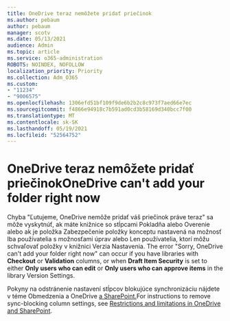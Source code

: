 ```yaml
---
title: OneDrive teraz nemôžete pridať priečinok
ms.author: pebaum
author: pebaum
manager: scotv
ms.date: 05/13/2021
audience: Admin
ms.topic: article
ms.service: o365-administration
ROBOTS: NOINDEX, NOFOLLOW
localization_priority: Priority
ms.collection: Adm_O365
ms.custom:
- "11234"
- "9006575"
ms.openlocfilehash: 1306efd51bf109f9de6b2b2c8c973f7aed66e7ec
ms.sourcegitcommit: f4866e94918c7b591ad0cd3b58169d340bcc7f00
ms.translationtype: MT
ms.contentlocale: sk-SK
ms.lasthandoff: 05/19/2021
ms.locfileid: "52564752"
---
```

# <a name="onedrive-cant-add-your-folder-right-now"></a><span data-ttu-id="d7092-102">OneDrive teraz nemôžete pridať priečinok</span><span class="sxs-lookup"><span data-stu-id="d7092-102">OneDrive can't add your folder right now</span></span>

<span data-ttu-id="d7092-103">Chyba "Ľutujeme, OneDrive nemôže pridať váš priečinok práve teraz" sa  môže vyskytnúť, ak máte knižnice so stĺpcami  Pokladňa alebo  Overenie alebo ak je položka Zabezpečenie položky konceptu nastavená na možnosť Iba používatelia s možnosťami úprav alebo Len používatelia, ktorí môžu schvaľovať položky v knižnici Verzia Nastavenia.  </span><span class="sxs-lookup"><span data-stu-id="d7092-103">The error "Sorry, OneDrive can't add your folder right now" can occur if you have libraries with **Checkout** or **Validation** columns, or when **Draft Item Security** is set to either **Only users who can edit** or **Only users who can approve items** in the library Version Settings.</span></span> 

<span data-ttu-id="d7092-104">Pokyny na odstránenie nastavení stĺpcov blokujúce synchronizáciu nájdete v téme Obmedzenia a OneDrive [a SharePoint.](https://support.microsoft.com/office/64883a5d-228e-48f5-b3d2-eb39e07630fa)</span><span class="sxs-lookup"><span data-stu-id="d7092-104">For instructions to remove sync-blocking column settings, see [Restrictions and limitations in OneDrive and SharePoint](https://support.microsoft.com/office/64883a5d-228e-48f5-b3d2-eb39e07630fa).</span></span>

